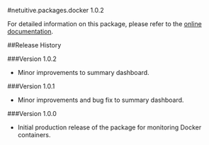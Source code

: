 #netuitive.packages.docker 1.0.2

For detailed information on this package, please refer to the [online documentation](https://help.netuitive.com/Content/Datasources/Netuitive/docker_container_netuitive_agent.htm).

##Release History

###Version 1.0.2

* Minor improvements to summary dashboard.

###Version 1.0.1

* Minor improvements and bug fix to summary dashboard.

###Version 1.0.0

* Initial production release of the package for monitoring Docker containers.